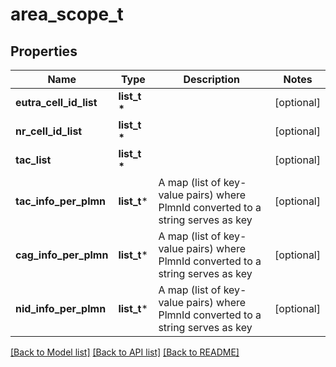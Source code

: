 # area_scope_t

## Properties
Name | Type | Description | Notes
------------ | ------------- | ------------- | -------------
**eutra_cell_id_list** | **list_t \*** |  | [optional] 
**nr_cell_id_list** | **list_t \*** |  | [optional] 
**tac_list** | **list_t \*** |  | [optional] 
**tac_info_per_plmn** | **list_t*** | A map (list of key-value pairs) where PlmnId converted to a string serves as key  | [optional] 
**cag_info_per_plmn** | **list_t*** | A map (list of key-value pairs) where PlmnId converted to a string serves as key  | [optional] 
**nid_info_per_plmn** | **list_t*** | A map (list of key-value pairs) where PlmnId converted to a string serves as key  | [optional] 

[[Back to Model list]](../README.md#documentation-for-models) [[Back to API list]](../README.md#documentation-for-api-endpoints) [[Back to README]](../README.md)


